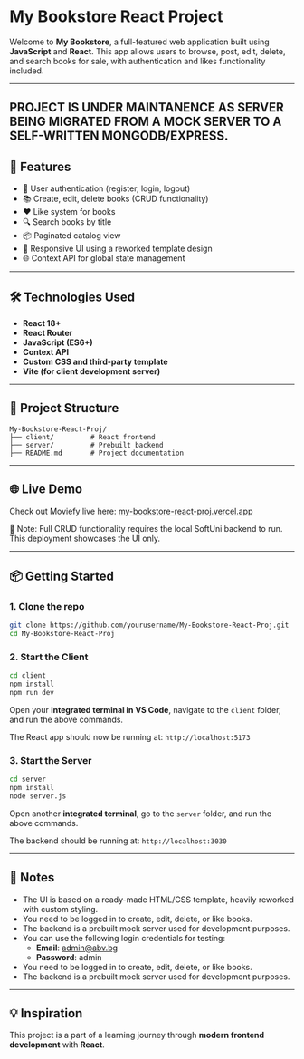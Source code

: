 # My Bookstore React Project

Welcome to **My Bookstore**, a full-featured web application built using **JavaScript** and **React**. This app allows users to browse, post, edit, delete, and search books for sale, with authentication and likes functionality included.

---
PROJECT IS UNDER MAINTANENCE AS SERVER BEING MIGRATED FROM A MOCK SERVER TO A SELF-WRITTEN MONGODB/EXPRESS.
---

## 🚀 Features

- 🔐 User authentication (register, login, logout)
- 📚 Create, edit, delete books (CRUD functionality)
- ❤️ Like system for books
- 🔍 Search books by title
- 📦 Paginated catalog view
- 🎨 Responsive UI using a reworked template design
- 🌐 Context API for global state management

---

## 🛠 Technologies Used

- **React 18+**
- **React Router**
- **JavaScript (ES6+)**
- **Context API**
- **Custom CSS and third-party template**
- **Vite (for client development server)**

---

## 📂 Project Structure

```
My-Bookstore-React-Proj/
├── client/         # React frontend
├── server/         # Prebuilt backend
├── README.md       # Project documentation
```

---

## 🌐 Live Demo

Check out Moviefy live here: [my-bookstore-react-proj.vercel.app](https://my-bookstore-react-proj.vercel.app)

🧠 Note: Full CRUD functionality requires the local SoftUni backend to run. This deployment showcases the UI only.

---

## 📦 Getting Started

### 1. Clone the repo

```bash
git clone https://github.com/yourusername/My-Bookstore-React-Proj.git
cd My-Bookstore-React-Proj
```

### 2. Start the Client

```bash
cd client
npm install
npm run dev
```

Open your **integrated terminal in VS Code**, navigate to the `client` folder, and run the above commands.

The React app should now be running at: `http://localhost:5173`

### 3. Start the Server

```bash
cd server
npm install
node server.js
```

Open another **integrated terminal**, go to the `server` folder, and run the above commands.

The backend should be running at: `http://localhost:3030`

---

## 📌 Notes

- The UI is based on a ready-made HTML/CSS template, heavily reworked with custom styling.
- You need to be logged in to create, edit, delete, or like books.
- The backend is a prebuilt mock server used for development purposes.
- You can use the following login credentials for testing:
  - **Email**: admin@abv.bg
  - **Password**: admin 
- You need to be logged in to create, edit, delete, or like books.
- The backend is a prebuilt mock server used for development purposes.

---


## 💡 Inspiration

This project is a part of a learning journey through **modern frontend development** with **React**.

